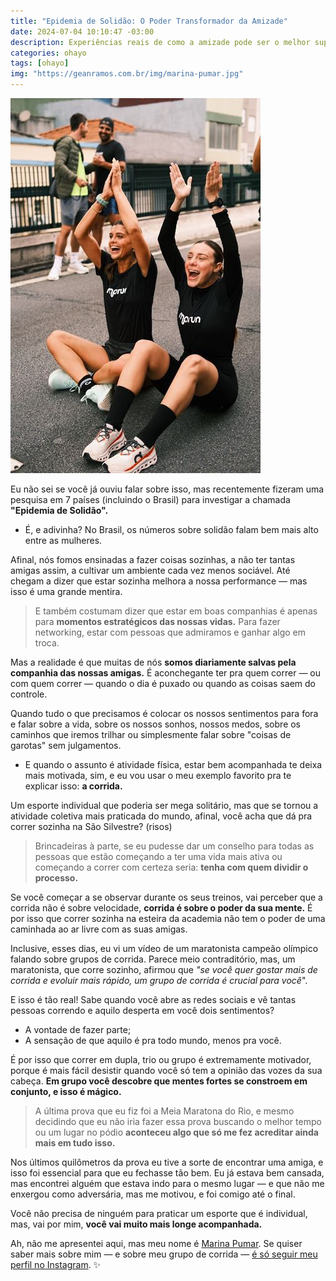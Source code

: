 ```yaml
---
title: "Epidemia de Solidão: O Poder Transformador da Amizade"
date: 2024-07-04 10:10:47 -03:00
description: Experiências reais de como a amizade pode ser o melhor suporte durante desafios pessoais e esportivos.
categories: ohayo
tags: [ohayo]
img: "https://geanramos.com.br/img/marina-pumar.jpg"
---
```


![Epidemia de Solidão: O Poder Transformador da Amizade](./img/marina-pumar-2.jpg)

Eu não sei se você já ouviu falar sobre isso, mas recentemente fizeram uma pesquisa em 7 países (incluindo o Brasil) para investigar a chamada  **"Epidemia de Solidão".**

-   É, e adivinha? No Brasil, os números sobre solidão falam bem mais alto entre as mulheres.
    

Afinal, nós fomos ensinadas a fazer coisas sozinhas, a não ter tantas amigas assim, a cultivar um ambiente cada vez menos sociável. Até chegam a dizer que estar sozinha melhora a nossa performance — mas isso é uma grande mentira.

> E também costumam dizer que estar em boas companhias é apenas para 
> **momentos estratégicos das nossas vidas.**  Para fazer networking, estar com pessoas que admiramos e ganhar algo em troca.

Mas a realidade é que muitas de nós  **somos diariamente salvas pela companhia das nossas amigas.**  É aconchegante ter pra quem correr — ou com quem correr — quando o dia é puxado ou quando as coisas saem do controle.

Quando tudo o que precisamos é colocar os nossos sentimentos para fora e falar sobre a vida, sobre os nossos sonhos, nossos medos, sobre os caminhos que iremos trilhar ou simplesmente falar sobre "coisas de garotas" sem julgamentos.

-   E quando o assunto é atividade física, estar bem acompanhada te deixa mais motivada, sim, e eu vou usar o meu exemplo favorito pra te explicar isso:  **a corrida.**
    

Um esporte individual que poderia ser mega solitário, mas que se tornou a atividade coletiva mais praticada do mundo, afinal, você acha que dá pra correr sozinha na São Silvestre? (risos)

> Brincadeiras à parte, se eu pudesse dar um conselho para todas as
> pessoas que estão começando a ter uma vida mais ativa ou começando a
> correr com certeza seria:  **tenha com quem dividir o processo.**

Se você começar a se observar durante os seus treinos, vai perceber que a corrida não é sobre velocidade,  **corrida é sobre o poder da sua mente.**  É por isso que correr sozinha na esteira da academia não tem o poder de uma caminhada ao ar livre com as suas amigas.

Inclusive, esses dias, eu vi um vídeo de um maratonista campeão olímpico falando sobre grupos de corrida. Parece meio contraditório, mas, um maratonista, que corre sozinho, afirmou que  _"se você quer gostar mais de corrida e evoluir mais rápido, um grupo de corrida é crucial para você_".

E isso é tão real! Sabe quando você abre as redes sociais e vê tantas pessoas correndo e aquilo desperta em você dois sentimentos?

-   A vontade de fazer parte;
-   A sensação de que aquilo é pra todo mundo, menos pra você.
    

É por isso que correr em dupla, trio ou grupo é extremamente motivador, porque é mais fácil desistir quando você só tem a opinião das vozes da sua cabeça.  **Em grupo você descobre que mentes fortes se constroem em conjunto, e isso é mágico.**

> A última prova que eu fiz foi a Meia Maratona do Rio, e mesmo
> decidindo que eu não iria fazer essa prova buscando o melhor tempo ou
> um lugar no pódio  **aconteceu algo que só me fez acreditar ainda mais
> em tudo isso.**

Nos últimos quilômetros da prova eu tive a sorte de encontrar uma amiga, e isso foi essencial para que eu fechasse tão bem. Eu já estava bem cansada, mas encontrei alguém que estava indo para o mesmo lugar — e que não me enxergou como adversária, mas me motivou, e foi comigo até o final.

Você não precisa de ninguém para praticar um esporte que é individual, mas, vai por mim,  **você vai muito mais longe acompanhada.**

 Ah, não me apresentei aqui, mas meu nome é [Marina Pumar](https://www.instagram.com/marinapumar/).
 Se quiser saber mais sobre mim  — e sobre meu grupo de corrida  —  [é só seguir meu perfil no Instagram](https://www.instagram.com/marinapumar/). ✨
